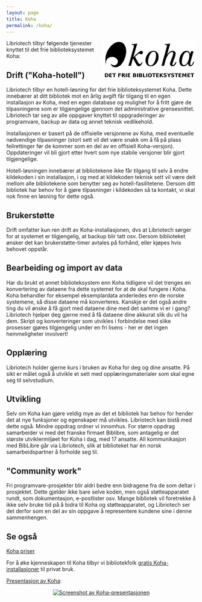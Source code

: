 ```yaml
---
layout: page
title: Koha
permalink: /koha/
---
```


<div style="clear: right; float: right;"><img src="/images/logo-koha-web.png" height="104" width="248" alt="Koha logo" title="Koha logo"/></div>

Libriotech tilbyr følgende tjenester knyttet til det frie biblioteksystemet Koha:

<h2>Drift ("Koha-hotell")</h2>

<p>Libriotech tilbyr en hotell-løsning for det frie biblioteksystemet Koha. Dette innebærer at ditt bibliotek mot en årlig avgift får tilgang til en egen installasjon av Koha, med en egen database og mulighet for å fritt gjøre de tilpasningene som er tilgjengelige gjennom det administrative grensesnittet. Libriotech tar seg av alle oppgaver knyttet til oppgraderinger av programvare, backup av data og annet teknisk vedlikehold.</p>

<p>Installasjonen er basert på de offisielle versjonene av Koha, med eventuelle nødvendige  tilpasninger (stort sett vil det være snakk om å få på plass feilrettinger før de kommer som en del av en offisiell Koha-versjon). Oppdateringer vil bli gjort etter hvert som nye stabile versjoner blir gjort tilgjengelige.</p>

<p>Hotell-løsningen innebærer at bibliotekene ikke får tilgang til selv å endre kildekoden i sin installasjon, i og med at kildekoden teknisk sett vil være delt mellom alle bibliotekene som benytter seg av hotell-fasilitetene. Dersom ditt bibliotek har behov for å gjøre tilpasninger i kildekoden så ta kontakt, vi skal nok finne en løsning for dette også.</p>

<h2>Brukerstøtte</h2>

<p>Drift omfatter kun ren drift av Koha-installasjonen, dvs at Libriotech sørger for at systemet er tilgjengelig, at backup blir tatt osv. Dersom biblioteket ønsker det kan brukerstøtte-timer avtales på forhånd, eller kjøpes hvis behovet oppstår.</p>

<h2>Bearbeiding og import av data</h2>

<p>Har du brukt et annet biblioteksystem enn Koha tidligere vil det trenges en konvertering av dataene fra dette systemet for at de skal fungere i Koha. Koha behandler for eksempel eksemplardata anderledes enn de norske systemene, så disse dataene må konverteres. Kanskje er det også andre ting du vil ønske å få gjort med dataene dine med det samme vi er i gang? Libriotech hjelper deg gjerne med å få dataene dine akkurat slik du vil ha dem. Skript og konverteringer som utvikles i forbindelse med slike prosesser gjøres tilgjengelig under en fri lisens - her er det ingen hemmeligheter involvert!</p>

<h2>Opplæring</h2>

<p>Libriotech holder gjerne kurs i bruken av Koha for deg og dine ansatte. På sikt er målet også å utvikle et sett med opplæringsmaterialer som skal egne seg til selvstudium.</p>

<h2>Utvikling</h2>

<p>Selv om Koha kan gjøre veldig mye av det et bibliotek har behov for hender det at nye funksjoner og egenskaper må utvikles. Libriotech kan bistå med dette også. Mindre oppdrag ordner vi innomhus. For større oppdrag samarbeider vi med det franske firmaet Biblibre, som antagelig er det største utviklermiljøet for Koha i dag, med 17 ansatte. All kommunikasjon med BibLibre går via Libriotech, slik at biblioteket har én norsk samarbeidspartner å forholde seg til.</p>

<h2>"Community work"</h2>

<p>Fri programvare-prosjekter blir aldri bedre enn bidragene fra de som deltar i prosjektet. Dette gjelder ikke bare selve koden, men også støtteapparatet rundt, som dokumentasjon, e-postlister osv. Mange bibliotek vil foretrekke å ikke selv bruke tid på å bidra til Koha og støtteapparatet, og Libriotech ser det derfor som en del av sin oppgave å representere kundene sine i denne sammenhengen.</p>

<h2>Se også</h2>

<p><a href="/koha-priser">Koha priser</a></p>
<p>For å øke kjenneskapen til Koha tilbyr vi bibliotekfolk <a href="http://libriotech.no/gratis-koha">gratis Koha-installasjoner</a> til privat bruk.</p>
<p><a href="http://div.libriotech.no/kohapres/">Presentasjon av Koha</a>:</p>
<p style="text-align: center;"><a href="http://div.libriotech.no/kohapres/"><img src="http://libriotech.no/files/2012/kohapres.png" height="225" width="400" alt="Screenshot av Koha-presentasjonen" /></a></p>
